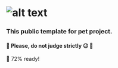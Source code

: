 # ![alt text](https://i.ibb.co/z76wpfb/logo-default.png) 

### This public template for pet project. 
#### :wrench: Please, do not judge strictly :wink: :hammer:
:running: 72% ready! 
